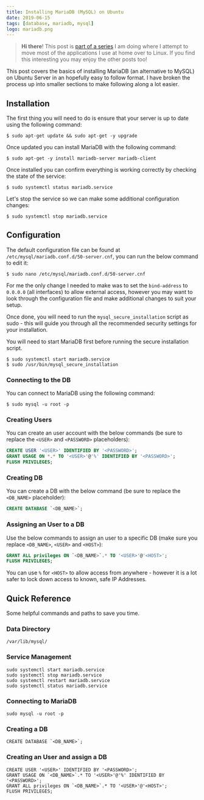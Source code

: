 ```yaml
---
title: Installing MariaDB (MySQL) on Ubuntu
date: 2019-06-15
tags: [database, mariadb, mysql]
logo: mariadb.png
---
```


> **Hi there**! This post is [part of a series](/series/) I am doing where I attempt to move most of the applications I use at home over to Linux. If you find this interesting you may enjoy the other posts too!

This post covers the basics of installing MariaDB (an alternative to MySQL) on Ubuntu Server in an hopefully easy to follow format. I have broken the process up into smaller sections to make following along a lot easier.

## Installation

The first thing you will need to do is ensure that your server is up to date using the following command:

```shell
$ sudo apt-get update && sudo apt-get -y upgrade
```

Once updated you can install MariaDB with the following command:

```shell
$ sudo apt-get -y install mariadb-server mariadb-client
```

Once installed you can confirm everything is working correctly by checking the state of the service:

```shell
$ sudo systemctl status mariadb.service
```

Let's stop the service so we can make some additional configuration changes:

```shell
$ sudo systemctl stop mariadb.service
```

## Configuration

The default configuration file can be found at `/etc/mysql/mariadb.conf.d/50-server.cnf`, you can run the below command to edit it:

```shell
$ sudo nano /etc/mysql/mariadb.conf.d/50-server.cnf
```

For me the only change I needed to make was to set the `bind-address` to `0.0.0.0` (all interfaces) to allow external access, however you may want to look through the configuration file and make additional changes to suit your setup.

Once done, you will need to run the `mysql_secure_installation` script as sudo - this will guide you through all the recommended security settings for your installation.

You will need to start MariaDB first before running the secure installation script.

```shell
$ sudo systemctl start mariadb.service
$ sudo /usr/bin/mysql_secure_installation
```

### Connecting to the DB

You can connect to MariaDB using the following command:

```shell
$ sudo mysql -u root -p
```

### Creating Users

You can create an user account with the below commands (be sure to replace the `<USER>` and `<PASSWORD>` placeholders):

```sql
CREATE USER '<USER>' IDENTIFIED BY '<PASSWORD>';
GRANT USAGE ON *.* TO '<USER>'@'%' IDENTIFIED BY '<PASSWORD>';
FLUSH PRIVILEGES;
```

### Creating DB

You can create a DB with the below command (be sure to replace the `<DB_NAME>` placeholder):

```sql
CREATE DATABASE `<DB_NAME>`;
```

### Assigning an User to a DB

Use the below commands to assign an user to a specific DB (make sure you replace `<DB_NAME>`, `<USER>` and `<HOST>`):

```sql
GRANT ALL privileges ON `<DB_NAME>`.* TO '<USER>'@'<HOST>';
FLUSH PRIVILEGES;
```

You can use `%` for `<HOST>` to allow access from anywhere - however it is a lot safer to lock down access to known, safe IP Addresses.

## Quick Reference

Some helpful commands and paths to save you time.

### Data Directory

`/var/lib/mysql/`

### Service Management

```shell
sudo systemctl start mariadb.service
sudo systemctl stop mariadb.service
sudo systemctl restart mariadb.service
sudo systemctl status mariadb.service
```

### Connecting to MariaDB

```shell
sudo mysql -u root -p
```

### Creating a DB

```shell
CREATE DATABASE `<DB_NAME>`;
```

### Creating an User and assign a DB

```shell
CREATE USER '<USER>' IDENTIFIED BY '<PASSWORD>';
GRANT USAGE ON `<DB_NAME>`.* TO '<USER>'@'%' IDENTIFIED BY '<PASSWORD>';
GRANT ALL privileges ON `<DB_NAME>`.* TO '<USER>'@'<HOST>';
FLUSH PRIVILEGES;
```
